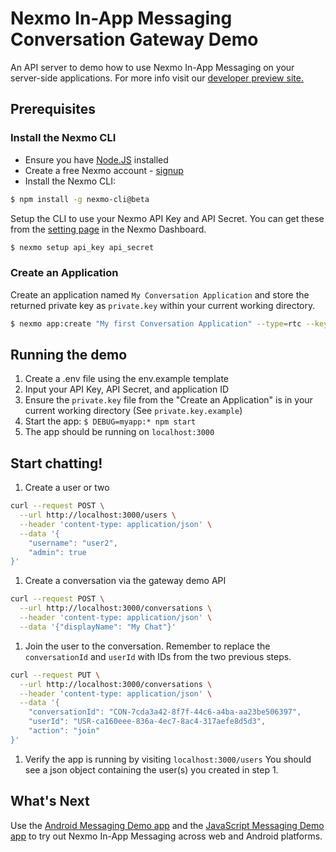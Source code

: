 # Nexmo In-App Messaging Conversation Gateway Demo

An API server to demo how to use Nexmo In-App Messaging on your server-side applications. For more info visit our [developer preview site.](https://ea.developer.nexmo.com/conversation/overview)

## Prerequisites

### Install the Nexmo CLI

* Ensure you have [Node.JS](https://nodejs.org/) installed
* Create a free Nexmo account - [signup](https://dashboard.nexmo.com)
* Install the Nexmo CLI:

```bash
$ npm install -g nexmo-cli@beta
```

Setup the CLI to use your Nexmo API Key and API Secret. You can get these from the [setting page](https://dashboard.nexmo.com/settings) in the Nexmo Dashboard.

```bash
$ nexmo setup api_key api_secret
```

### Create an Application

Create an application named `My Conversation Application` and store the returned private key as `private.key` within your current working directory.

```sh
$ nexmo app:create "My first Conversation Application" --type=rtc --keyfile=private.key
```

## Running the demo

1. Create a .env file using the env.example template
1. Input your API Key, API Secret, and application ID
1. Ensure the `private.key` file from the "Create an Application" is in your current working directory (See `private.key.example`)
1. Start the app: `$ DEBUG=myapp:* npm start`
1. The app should be running on `localhost:3000`

## Start chatting!

1. Create a user or two
```sh
curl --request POST \
  --url http://localhost:3000/users \
  --header 'content-type: application/json' \
  --data '{
	"username": "user2",
	"admin": true
}'
```

1. Create a conversation via the gateway demo API
```sh
curl --request POST \
  --url http://localhost:3000/conversations \
  --header 'content-type: application/json' \
  --data '{"displayName": "My Chat"}'
```

1. Join the user to the conversation. Remember to replace the `conversationId` and `userId` with IDs from the two previous steps.
```sh
curl --request PUT \
  --url http://localhost:3000/conversations \
  --header 'content-type: application/json' \
  --data '{
	"conversationId": "CON-7cda3a42-8f7f-44c6-a4ba-aa23be506397",
	"userId": "USR-ca160eee-836a-4ec7-8ac4-317aefe8d5d3",
	"action": "join"
}'
```

1. Verify the app is running by visiting `localhost:3000/users` You should see a json object containing the user(s) you created in step 1.

## What's Next

Use the [Android Messaging Demo app](https://github.com/Nexmo/messaging-demo-android) and the [JavaScript Messaging Demo app](https://github.com/Nexmo/messaging-demo-js) to try out Nexmo In-App Messaging across web and Android platforms.
